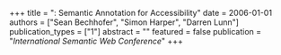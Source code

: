 +++
title = ": Semantic Annotation for Accessibility"
date = 2006-01-01
authors = ["Sean Bechhofer", "Simon Harper", "Darren Lunn"]
publication_types = ["1"]
abstract = ""
featured = false
publication = "*International Semantic Web Conference*"
+++

